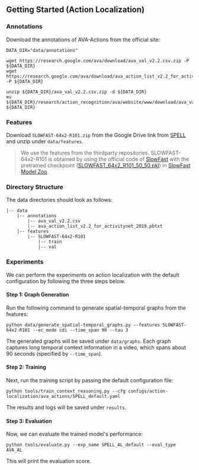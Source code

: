 ## Getting Started (Action Localization)
### Annotations
Download the annotations of AVA-Actions from the official site:
```
DATA_DIR="data/annotations"

wget https://research.google.com/ava/download/ava_val_v2.2.csv.zip -P ${DATA_DIR}
wget https://research.google.com/ava/download/ava_action_list_v2.2_for_activitynet_2019.pbtxt -P ${DATA_DIR}

unzip ${DATA_DIR}/ava_val_v2.2.csv.zip -d ${DATA_DIR}
mv ${DATA_DIR}/research/action_recognition/ava/website/www/download/ava_val_v2.2.csv ${DATA_DIR}
```

### Features
Download `SLOWFAST-64x2-R101.zip` from the Google Drive link from [SPELL](https://github.com/SRA2/SPELL#code-usage) and unzip under `data/features`.
> We use the features from the thirdparty repositories. SLOWFAST-64x2-R101 is obtained by using the official code of [SlowFast](https://github.com/facebookresearch/SlowFast) with the pretrained checkpoint ([SLOWFAST_64x2_R101_50_50.pkl](https://dl.fbaipublicfiles.com/pyslowfast/model_zoo/ava/SLOWFAST_64x2_R101_50_50.pkl)) in [SlowFast Model Zoo](https://github.com/facebookresearch/SlowFast/blob/main/MODEL_ZOO.md).

### Directory Structure
The data directories should look as follows:
```
|-- data
    |-- annotations
        |-- ava_val_v2.2.csv
        |-- ava_action_list_v2.2_for_activitynet_2019.pbtxt
    |-- features
        |-- SLOWFAST-64x2-R101
            |-- train
            |-- val
```

### Experiments
We can perform the experiments on action localization with the default configuration by following the three steps below.

#### Step 1: Graph Generation
Run the following command to generate spatial-temporal graphs from the features:
```
python data/generate_spatial-temporal_graphs.py --features SLOWFAST-64x2-R101 --ec_mode cdi --time_span 90 --tau 3
```
The generated graphs will be saved under `data/graphs`. Each graph captures long temporal context information in a video, which spans about 90 seconds (specified by `--time_span`).

#### Step 2: Training
Next, run the training script by passing the default configuration file:
```
python tools/train_context_reasoning.py --cfg configs/action-localization/ava_actions/SPELL_default.yaml
```
The results and logs will be saved under `results`.

#### Step 3: Evaluation
Now, we can evaluate the trained model's performance:
```
python tools/evaluate.py --exp_name SPELL_AL_default --eval_type AVA_AL
```
This will print the evaluation score.
